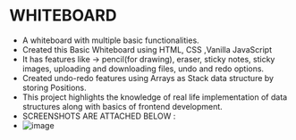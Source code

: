 # WHITEBOARD
* A whiteboard with multiple basic functionalities. 
* Created this Basic Whiteboard using HTML, CSS ,Vanilla JavaScript
* It has features like -> pencil(for drawing), eraser, sticky notes, sticky images, uploading and downloading files, undo and redo options.
* Created undo-redo features using Arrays as Stack data structure by storing Positions.
* This project highlights the knowledge of real life implementation of data structures along with basics of frontend development.
* SCREENSHOTS ARE ATTACHED BELOW :
* ![image](https://github.com/Jigishadas13/WHITEBOARD/assets/172103605/bc5fa97d-a985-425b-ac56-2f16f7bf2414)

  

